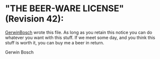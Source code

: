 # "THE BEER-WARE LICENSE" (Revision 42):
[GerwinBosch](https://github.com/GerwinBosch) wrote this file.  As long as you retain this notice you
can do whatever you want with this stuff. If we meet some day, and you think
this stuff is worth it, you can buy me a beer in return.   

Gerwin Bosch
